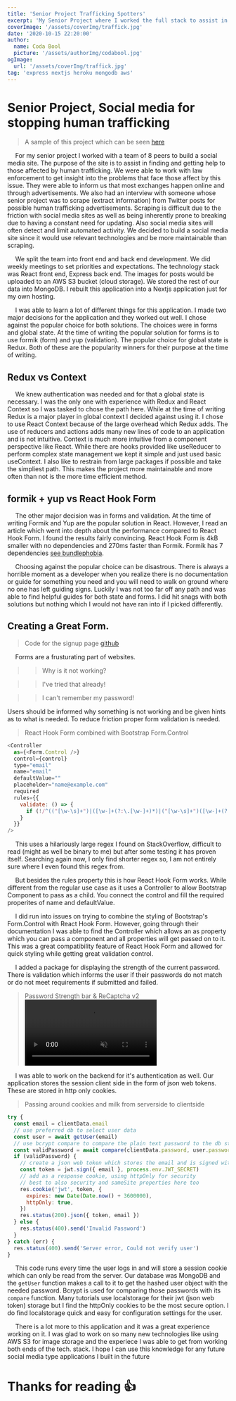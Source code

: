 ```yaml
---
title: 'Senior Project Trafficking Spotters'
excerpt: 'My Senior Project where I worked the full stack to assist in finding and getting help to those affected by human trafficking.'
coverImage: '/assets/coverImg/traffick.jpg'
date: '2020-10-15 22:20:00'
author:
  name: Coda Bool
  picture: '/assets/authorImg/codabool.jpg'
ogImage:
  url: '/assets/coverImg/traffick.jpg'
tag: 'express nextjs heroku mongodb aws'
---
```


# Senior Project, Social media for stopping human trafficking
> A sample of this project which can be seen [here](https://codabool.com/projects#6)

&emsp;
For my senior project I worked with a team of 8 peers to build a social media site.
The purpose of the site is to assist in finding and getting help to those affected by human trafficking.
We were able to work with law enforcement to get insight into the problems that face those affect by this issue.
They were able to inform us that most exchanges happen online and through advertisements.
We also had an interview with someone whose senior project was to scrape (extract information) from Twitter posts for possible human trafficking advertisements.
Scraping is difficult due to the friction with social media sites as well as being inherently prone to breaking due to having a constant need for updating.
Also social media sites will often detect and limit automated activity.
We decided to build a social media site since it would use relevant technologies and be more maintainable than scraping.

&emsp;
We split the team into front end and back end development.
We did weekly meetings to set priorities and expectations.
The technology stack was React front end, Express back end.
The images for posts would be uploaded to an AWS S3 bucket (cloud storage).
We stored the rest of our data into MongoDB.
I rebuilt this application into a Nextjs application just for my own hosting.

&emsp;
I was able to learn a lot of different things for this application.
I made two major decisions for the application and they worked out well.
I chose against the popular choice for both solutions.
The choices were in forms and global state.
At the time of writing the popular solution for forms is to use formik (form) and yup (validation).
The popular choice for global state is Redux.
Both of these are the popularity winners for their purpose at the time of writing.

## Redux vs Context
&emsp;
We knew authentication was needed and for that a global state is necessary.
I was the only one with experience with Redux and React Context so I was tasked to chose the path here.
While at the time of writing Redux is a major player in global context I decided against using it.
I chose to use React Context because of the large overhead which Redux adds.
The use of reducers and actions adds many new lines of code to an application and is not intuitive.
Context is much more intuitive from a component perspective like React.
While there are hooks provided like useReducer to perform complex state management we kept it simple and just used basic useContext.
I also like to restrain from large packages if possible and take the simpliest path.
This makes the project more maintainable and more often than not is the more time efficient method.

## formik + yup vs React Hook Form
&emsp;
The other major decision was in forms and validation.
At the time of writing Formik and Yup are the popular solution in React.
However, I read an article which went into depth about the performance compared to React Hook Form.
I found the results fairly convincing.
React Hook Form is 4kB smaller with no dependencies and 270ms faster than Formik.
Formik has 7 dependencies [see bundlephobia](https://bundlephobia.com/result?p=formik).

&emsp;
Choosing against the popular choice can be disastrous.
There is always a horrible moment as a developer when you realize there is no documentation or guide for something you need and you will need to walk on ground where no one has left guiding signs.
Luckily I was not too far off any path and was able to find helpful guides for both state and forms.
I did hit snags with both solutions but nothing which I would not have ran into if I picked differently.

## Creating a Great Form.
> Code for the signup page [github](https://github.com/CodaBool/nextjs-social-heroku/blob/main/pages/signup.js)

&emsp;
Forms are a frusturating part of websites.

>> Why is it not working?

>> I've tried that already!

>> I can't remember my password!

Users should be informed why something is not working and be given hints as to what is needed.
To reduce friction proper form validation is needed.

> React Hook Form combined with Bootstrap Form.Control
```JavaScript
<Controller 
  as={<Form.Control />} 
  control={control} 
  type="email"
  name="email"
  defaultValue=""
  placeholder="name@example.com"
  required
  rules={{
    validate: () => {
      if (!/^(("[\w-\s]+")|([\w-]+(?:\.[\w-]+)*)|("[\w-\s]+")([\w-]+(?:\.[\w-]+)*))(@((?:[\w-]+\.)*\w[\w-]{0,66})\.([a-z]{2,6}(?:\.[a-z]{2})?)$)|(@\[?((25[0-5]\.|2[0-4][0-9]\.|1[0-9]{2}\.|[0-9]{1,2}\.))((25[0-5]|2[0-4][0-9]|1[0-9]{2}|[0-9]{1,2})\.){2}(25[0-5]|2[0-4][0-9]|1[0-9]{2}|[0-9]{1,2})\]?$)/.test(getValues("email"))) return false
    }
  }}
/>
```

&emsp;
This uses a hilariously large regex I found on StackOverflow, difficult to read (might as well be binary to me) but after some testing it has proven itself. 
Searching again now, I only find shorter regex so, I am not entirely sure where I even found this regex from.

&emsp;
But besides the rules property this is how React Hook Form works.
While different from the regular use case as it uses a Controller to allow Bootstrap Component to pass as a child.
You connect the control and fill the required properites of name and defaultValue.

&emsp;
I did run into issues on trying to combine the styling of Bootstrap's Form.Control with React Hook Form.
However, going through their documentation I was able to find the Controller which allows an as property which you can pass a component and all properties will get passed on to it.
This was a great compatibility feature of React Hook Form and allowed for quick styling while getting great validation control.

&emsp;
I added a package for displaying the strength of the current password.
There is validation which informs the user if their passwords do not match or do not meet requirements if submitted and failed.

> Password Strength bar & ReCaptcha v2
<video autoplay loop muted src="/assets/byPost/12/form.mp4"></video>

&emsp;
I was able to work on the backend for it's authentication as well.
Our application stores the session client side in the form of json web tokens.
These are stored in http only cookies.

> Passing around cookies and milk from serverside to clientside
```JavaScript
try {
  const email = clientData.email
  // use preferred db to select user data
  const user = await getUser(email)
  // use bcrypt compare to compare the plain text password to the db stored hash
  const validPassword = await compare(clientData.password, user.password)
  if (validPassword) {
    // create a json web token which stores the email and is signed with a secret
    const token = jwt.sign({ email }, process.env.JWT_SECRET)
    // add as a response cookie, using httpOnly for security
    // best to also security and sameSite properties here too
    res.cookie('jwt', token, {
      expires: new Date(Date.now() + 3600000),
      httpOnly: true,
    })
    res.status(200).json({ token, email })
  } else {
    res.status(400).send('Invalid Password')
  }
} catch (err) {
  res.status(400).send('Server error, Could not verify user')
}
```

&emsp;
This code runs every time the user logs in and will store a session cookie which can only be read from the server.
Our database was MongoDB and the `getUser` function makes a call to it to get the hashed user object with the needed password.
Bcrypt is used for comparing those passwords with its `compare` function.
Many tutorials use localstorage for their jwt (json web token) storage but I find the httpOnly cookies to be the most secure option.
I do find localstorage quick and easy for configuration settings for the user.

&emsp;
There is a lot more to this application and it was a great experience working on it.
I was glad to work on so many new technologies like using AWS S3 for image storage and the experiece I was able to get from working both ends of the tech. stack.
I hope I can use this knowledge for any future social media type applications I built in the future

# Thanks for reading 👍